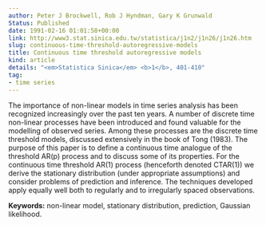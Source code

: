 ```yaml
---
author: Peter J Brockwell, Rob J Hyndman, Gary K Grunwald
Status: Published
date: 1991-02-16 01:01:58+00:00
link: http://www3.stat.sinica.edu.tw/statistica/j1n2/j1n26/j1n26.htm
slug: continuous-time-threshold-autoregressive-models
title: Continuous time threshold autoregressive models
kind: article
details: "<em>Statistica Sinica</em> <b>1</b>, 401-410"
tag:
- time series
---
```


The importance of non-linear models in time series analysis has been recognized increasingly over the past ten years. A number of discrete time non-linear processes have been introduced and found valuable for the modelling of observed series. Among these processes are the discrete time threshold models, discussed extensively in the book of Tong (1983). The purpose of this paper is to define a continuous time analogue of the threshold AR(p) process and to discuss some of its properties. For the continuous time threshold AR(1) process (henceforth denoted CTAR(1)) we derive the stationary distribution (under appropriate assumptions) and consider problems of prediction and inference. The techniques developed apply equally well both to regularly and to irregularly spaced observations.

**Keywords:** non-linear model, stationary distribution, prediction, Gaussian likelihood.
